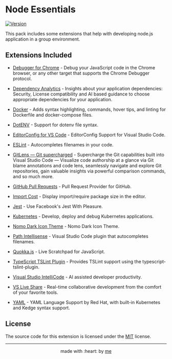 # Node Essentials 

[![Version](https://vsmarketplacebadge.apphb.com/version/afractal.node-essentials.svg)](https://marketplace.visualstudio.com/items?itemName=afractal.node-essentials)

This pack includes some extensions that help with developing node.js application in a group environment.

## Extensions Included

* [Debugger for Chrome](https://marketplace.visualstudio.com/items?itemName=msjsdiag.debugger-for-chrome) - Debug your JavaScript code in the Chrome browser, or any other target that supports the Chrome Debugger protocol.

* [Dependency Analytics](https://marketplace.visualstudio.com/items?itemName=redhat.fabric8-analytics) - Insights about your application dependencies: Security, License compatibility and AI based guidance to choose appropriate dependencies for your application.

* [Docker](https://marketplace.visualstudio.com/items?itemName=PeterJausovec.vscode-docker) - Adds syntax highlighting, commands, hover tips, and linting for Dockerfile and docker-compose files.
 
* [DotENV](https://marketplace.visualstudio.com/items?itemName=mikestead.dotenv) - Support for dotenv file syntax.
 
* [EditorConfig for VS Code](https://marketplace.visualstudio.com/items?itemName=EditorConfig.EditorConfig) - EditorConfig Support for Visual Studio Code. 
 
* [ESLint](https://marketplace.visualstudio.com/items?itemName=dbaeumer.vscode-eslint) - Autocompletes filenames in your code. 

* [GitLens — Git supercharged](https://marketplace.visualstudio.com/items?itemName=eamodio.gitlens) - Supercharge the Git capabilities built into Visual Studio Code — Visualize code authorship at a glance via Git blame annotations and code lens, seamlessly navigate and explore Git repositories, gain valuable insights via powerful comparison commands, and so much more. 

* [GitHub Pull Requests](https://marketplace.visualstudio.com/items?itemName=GitHub.vscode-pull-request-github) - Pull Request Provider for GitHub.


* [Import Cost](https://marketplace.visualstudio.com/items?itemName=wix.vscode-import-cost) - Display import/require package size in the editor.

* [Jest](https://marketplace.visualstudio.com/items?itemName=Orta.vscode-jest) - Use Facebook's Jest With Pleasure.
 
* [Kubernetes](https://marketplace.visualstudio.com/items?itemName=ms-kubernetes-tools.vscode-kubernetes-tools) - Develop, deploy and debug Kubernetes applications.

* [Nomo Dark Icon Theme](https://marketplace.visualstudio.com/items?itemName=be5invis.vscode-icontheme-nomo-dark) - Nomo Dark Icon Theme.

* [Path Intellisense](https://marketplace.visualstudio.com/items?itemName=christian-kohler.path-intellisense) - Visual Studio Code plugin that autocompletes filenames. 

* [Quokka.js](https://marketplace.visualstudio.com/items?itemName=WallabyJs.quokka-vscode) - Live Scratchpad for JavaScript. 

* [TypeScript TSLint Plugin](https://marketplace.visualstudio.com/items?itemName=ms-vscode.vscode-typescript-tslint-plugin) - Provides TSLint support using the typescript-tslint-plugin. 

* [Visual Studio IntelliCode](https://marketplace.visualstudio.com/items?itemName=VisualStudioExptTeam.vscodeintellicode) - AI assisted developer productivity. 

* [VS Live Share](https://marketplace.visualstudio.com/items?itemName=MS-vsliveshare.vsliveshare) - Real-time collaborative development from the comfort of your favorite tools.

* [YAML](https://marketplace.visualstudio.com/items?itemName=redhat.vscode-yaml) - YAML Language Support by Red Hat, with built-in Kubernetes and Kedge syntax support. 


## License

The source code for this extension is licensed under the [MIT](https://github.com/afractal/NodeEssentials/blob/master/./LICENSE.md) license.

---

<p align="center">
    made with :heart: by <a href="https://github.com/afractal">me</a>
</p>
